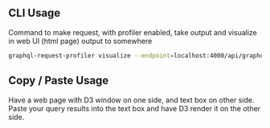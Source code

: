 ## CLI Usage

Command to make request, with profiler enabled, take output and visualize in web UI (html page) output to somewhere

```bash
graphql-request-profiler visualize --endpoint=localhost:4000/api/graphql --schema=schema.graphql --operation=GetPage --variables=vars.json
```

## Copy / Paste Usage

Have a web page with D3 window on one side, and text box on other side. Paste your query results into the text box and have D3 render it on the other side.
